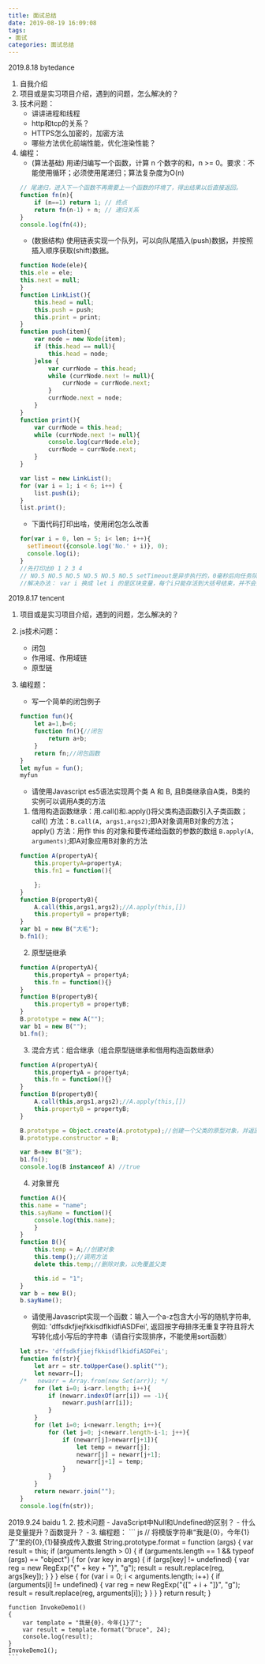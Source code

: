 ```yaml
---
title: 面试总结
date: 2019-08-19 16:09:08
tags: 
- 面试
categories: 面试总结
---
```

2019.8.18 bytedance
1. 自我介绍
2. 项目或是实习项目介绍，遇到的问题，怎么解决的？
3. 技术问题：
    - 讲讲进程和线程
    - http和tcp的关系？
    - HTTPS怎么加密的，加密方法
    - 哪些方法优化前端性能，优化渲染性能？
4. 编程：
    - (算法基础) 用递归编写一个函数，计算 n 个数字的和，n >= 0。要求：不能使用循环；必须使用尾递归；算法复杂度为O(n)
    ``` js
    // 尾递归，进入下一个函数不再需要上一个函数的环境了，得出结果以后直接返回。
    function fn(n){
        if (n==1) return 1; // 终点
        return fn(n-1) + n; // 递归关系
    }
    console.log(fn(4));
    ```
    - (数据结构) 使用链表实现一个队列，可以向队尾插入(push)数据，并按照插入顺序获取(shift)数据。
    ``` js 
    function Node(ele){
    this.ele = ele;
    this.next = null;
    }
    function LinkList(){
        this.head = null;
        this.push = push;
        this.print = print;
    }
    function push(item){
        var node = new Node(item);
        if (this.head == null){
            this.head = node;
        }else {
            var currNode = this.head;
            while (currNode.next != null){
                currNode = currNode.next;
            }
            currNode.next = node;
        }
    }
    function print(){
        var currNode = this.head;
        while (currNode.next != null){
            console.log(currNode.ele);
            currNode = currNode.next;
        }
    }

    var list = new LinkList();
    for (var i = 1; i < 6; i++) {
        list.push(i);
    }
    list.print();
    ```
    - 下面代码打印出啥，使用闭包怎么改善
    ``` js
    for(var i = 0, len = 5; i< len; i++){
      setTimeout({console.log('No.' + i)}, 0);
      console.log(i);
    }
    //先打印出0 1 2 3 4 
    // NO.5 NO.5 NO.5 NO.5 NO.5 NO.5 setTimeout是异步执行的，0毫秒后向任务队列里添加一个任务，只有主线上的全部执行完才会执行任务队列里的任务，所以当主线程for循环执行完之后 i 的值为5，这个时候再去任务队列中执行任务，i全部为5；
    //解决办法： var i 换成 let i 的是区块变量，每个i只能存活到大括号结束，并不会把后面的for循环的  i  值赋给前面的setTimeout中的i；而var i  则是局部变量，这个 i 的生命周期不受for循环的大括号限制
    ```

2019.8.17 tencent
1. 项目或是实习项目介绍，遇到的问题，怎么解决的？
2. js技术问题：
    - 闭包
    - 作用域、作用域链
    - 原型链
3. 编程题：
    - 写一个简单的闭包例子
    ``` js
    function fun(){
        let a=1,b=6;
        function fn(){//闭包
            return a+b;
        }
        return fn;//闭包函数
    }
    let myfun = fun();
    myfun
    ```
    - 请使用Javascript es5语法实现两个类 A 和 B, 且B类继承自A类，B类的实例可以调用A类的方法
    1. 借用构造函数继承：用.call()和.apply()将父类构造函数引入子类函数；call() 方法：`B.call(A, args1,args2)`;即A对象调用B对象的方法；apply() 方法：用作 this 的对象和要传递给函数的参数的数组 `B.apply(A, arguments)`;即A对象应用B对象的方法
    ``` js
    function A(propertyA){
        this.propertyA=propertyA;
        this.fn1 = function(){

        };
    }
    function B(propertyB){
        A.call(this,args1,args2);//A.apply(this,[])
        this.propertyB = propertyB;
    }
    var b1 = new B("大毛");　　
    b.fn1();
    ```

    2. 原型链继承
    ``` js
    function A(propertyA){
        this,propertyA = propertyA;
        this.fn = function(){}
    }
    function B(propertyB){
        this.propertyB = propertyB;
    }
    B.prototype = new A("");
    var b1 = new B("");
    b1.fn();
    ```
    3. 混合方式：组合继承（组合原型链继承和借用构造函数继承）
    ``` js
    function A(propertyA){
        this,propertyA = propertyA;
        this.fn = function(){}
    }
    function B(propertyB){
        A.call(this,args1,args2);//A.apply(this,[])
        this.propertyB = propertyB;
    }

    B.prototype = Object.create(A.prototype);//创建一个父类的原型对象，并返回这个新对象
    B.prototype.constructor = B;
    
    var B=new B("张");  
    b1.fn();
    console.log(B instanceof A) //true
    ```
    4. 对象冒充
    ``` js
    function A(){
    this.name = "name";
    this.sayName = function(){
        console.log(this.name);
        }
    }
    function B(){
        this.temp = A;//创建对象
        this.temp();//调用方法
        delete this.temp;//删除对象，以免覆盖父类

        this.id = "1";
    }
    var b = new B();
    b.sayName();
    ```

    - 请使用Javascript实现一个函数：输入一个a-z包含大小写的随机字符串, 例如: 'dffsdkfjiejfkkisdflkidfiASDFei', 返回按字母排序无重复字符且将大写转化成小写后的字符串（请自行实现排序，不能使用sort函数）
    ``` js
    let str= 'dffsdkfjiejfkkisdflkidfiASDFei';
    function fn(str){
        let arr = str.toUpperCase().split("");
        let newarr=[];
    /*   newarr = Array.from(new Set(arr)); */
        for (let i=0; i<arr.length; i++){
            if (newarr.indexOf(arr[i]) == -1){
                newarr.push(arr[i]);
            }
        }
        for (let i=0; i<newarr.length; i++){
            for (let j=0; j<newarr.length-i-1; j++){
                if (newarr[j]>newarr[j+1]){
                    let temp = newarr[j];
                    newarr[j] = newarr[j+1];
                    newarr[j+1] = temp;
                }
            }
        }
        return newarr.join("");
    }
    console.log(fn(str));
    ```
2019.9.24 baidu
1. 
2. 技术问题
    - JavaScript中Null和Undefined的区别？
    - 什么是变量提升？函数提升？
    - 
3. 编程题：
    ``` js
    // 将模版字符串“我是{0}，今年{1}了”里的{0},{1}替换成传入数据
    String.prototype.format = function (args)
    {
        var result = this;
        if (arguments.length > 0)
        {
            if (arguments.length == 1 && typeof (args) == "object")
            {
                for (var key in args)
                {
                    if (args[key] != undefined)
                    {
                        var reg = new RegExp("{" + key + "}", "g");
                        result = result.replace(reg, args[key]);
                    }
                }
            }
            else
            {
                for (var i = 0; i < arguments.length; i++)
                {
                    if (arguments[i] != undefined)
                    {
                        var reg = new RegExp("{[" + i + "]}", "g");
                        result = result.replace(reg, arguments[i]);
                    }
                }
            }
        }
        return result;
    }

    function InvokeDemo1()
    {
        var template = "我是{0}，今年{1}了";
        var result = template.format("bruce", 24);
        console.log(result);
    }
    InvokeDemo1();
    ```
